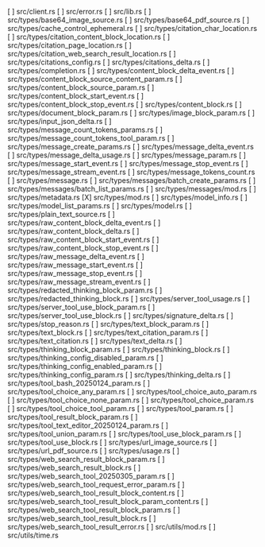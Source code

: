 [ ] src/client.rs
[ ] src/error.rs
[ ] src/lib.rs
[ ] src/types/base64_image_source.rs
[ ] src/types/base64_pdf_source.rs
[ ] src/types/cache_control_ephemeral.rs
[ ] src/types/citation_char_location.rs
[ ] src/types/citation_content_block_location.rs
[ ] src/types/citation_page_location.rs
[ ] src/types/citation_web_search_result_location.rs
[ ] src/types/citations_config.rs
[ ] src/types/citations_delta.rs
[ ] src/types/completion.rs
[ ] src/types/content_block_delta_event.rs
[ ] src/types/content_block_source_content_param.rs
[ ] src/types/content_block_source_param.rs
[ ] src/types/content_block_start_event.rs
[ ] src/types/content_block_stop_event.rs
[ ] src/types/content_block.rs
[ ] src/types/document_block_param.rs
[ ] src/types/image_block_param.rs
[ ] src/types/input_json_delta.rs
[ ] src/types/message_count_tokens_params.rs
[ ] src/types/message_count_tokens_tool_param.rs
[ ] src/types/message_create_params.rs
[ ] src/types/message_delta_event.rs
[ ] src/types/message_delta_usage.rs
[ ] src/types/message_param.rs
[ ] src/types/message_start_event.rs
[ ] src/types/message_stop_event.rs
[ ] src/types/message_stream_event.rs
[ ] src/types/message_tokens_count.rs
[ ] src/types/message.rs
[ ] src/types/messages/batch_create_params.rs
[ ] src/types/messages/batch_list_params.rs
[ ] src/types/messages/mod.rs
[ ] src/types/metadata.rs
[X] src/types/mod.rs
[ ] src/types/model_info.rs
[ ] src/types/model_list_params.rs
[ ] src/types/model.rs
[ ] src/types/plain_text_source.rs
[ ] src/types/raw_content_block_delta_event.rs
[ ] src/types/raw_content_block_delta.rs
[ ] src/types/raw_content_block_start_event.rs
[ ] src/types/raw_content_block_stop_event.rs
[ ] src/types/raw_message_delta_event.rs
[ ] src/types/raw_message_start_event.rs
[ ] src/types/raw_message_stop_event.rs
[ ] src/types/raw_message_stream_event.rs
[ ] src/types/redacted_thinking_block_param.rs
[ ] src/types/redacted_thinking_block.rs
[ ] src/types/server_tool_usage.rs
[ ] src/types/server_tool_use_block_param.rs
[ ] src/types/server_tool_use_block.rs
[ ] src/types/signature_delta.rs
[ ] src/types/stop_reason.rs
[ ] src/types/text_block_param.rs
[ ] src/types/text_block.rs
[ ] src/types/text_citation_param.rs
[ ] src/types/text_citation.rs
[ ] src/types/text_delta.rs
[ ] src/types/thinking_block_param.rs
[ ] src/types/thinking_block.rs
[ ] src/types/thinking_config_disabled_param.rs
[ ] src/types/thinking_config_enabled_param.rs
[ ] src/types/thinking_config_param.rs
[ ] src/types/thinking_delta.rs
[ ] src/types/tool_bash_20250124_param.rs
[ ] src/types/tool_choice_any_param.rs
[ ] src/types/tool_choice_auto_param.rs
[ ] src/types/tool_choice_none_param.rs
[ ] src/types/tool_choice_param.rs
[ ] src/types/tool_choice_tool_param.rs
[ ] src/types/tool_param.rs
[ ] src/types/tool_result_block_param.rs
[ ] src/types/tool_text_editor_20250124_param.rs
[ ] src/types/tool_union_param.rs
[ ] src/types/tool_use_block_param.rs
[ ] src/types/tool_use_block.rs
[ ] src/types/url_image_source.rs
[ ] src/types/url_pdf_source.rs
[ ] src/types/usage.rs
[ ] src/types/web_search_result_block_param.rs
[ ] src/types/web_search_result_block.rs
[ ] src/types/web_search_tool_20250305_param.rs
[ ] src/types/web_search_tool_request_error_param.rs
[ ] src/types/web_search_tool_result_block_content.rs
[ ] src/types/web_search_tool_result_block_param_content.rs
[ ] src/types/web_search_tool_result_block_param.rs
[ ] src/types/web_search_tool_result_block.rs
[ ] src/types/web_search_tool_result_error.rs
[ ] src/utils/mod.rs
[ ] src/utils/time.rs
